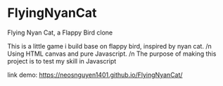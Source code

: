 # FlyingNyanCat
Flying Nyan Cat, a Flappy Bird clone

This is a little game i build base on flappy bird, inspired by nyan cat. /n
Using HTML canvas and pure Javascript. /n
The purpose of making this project is to test my skill in Javascript

link demo: https://neosnguyen1401.github.io/FlyingNyanCat/
